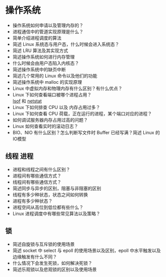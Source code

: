 # 操作系统

- 操作系统如何申请以及管理内存的？
- 进程通信中的管道实现原理是什么？
- 简单介绍进程调度的算法
- 简述 Linux 系统态与用户态，什么时候会进入系统态？
- 简述 LRU 算法及其实现方式
- 简述操作系统如何进行内存管理
- 什么时候会由用户态陷入内核态？
- 简述操作系统中的缺页中断
- 简述几个常用的 Linux 命令以及他们的功能
- 简述操作系统中 malloc 的实现原理
- Linux 中虚拟内存和物理内存有什么区别？有什么优点？
- Linux 下如何查看端口被哪个进程占用？  
    [lsof] 和 [netstat] 
- Linux 下如何排查 CPU 以及 内存占用过多？
- Linux 下如何查看 CPU 荷载，正在运行的进程，某个端口对应的进程？
- 如何调试服务器内存占用过高的问题？
- Linux 如何查看实时的滚动日志？
- BIO、NIO 有什么区别？怎么判断写文件时 Buffer 已经写满？简述 Linux 的 IO模型

## 线程 进程

- 进程和线程之间有什么区别？
- 进程间有哪些通信方式？
- 线程间有哪些通信方式？
- 简述同步与异步的区别，阻塞与非阻塞的区别
- 线程有多少种状态，状态之间如何转换
- 进程有多少种状态？
- 进程空间从高位到低位都有些什么？
- Linux 进程调度中有哪些常见算法以及策略？

## 锁

- 简述自旋锁与互斥锁的使用场景
- 简述 socket 中 select 与 epoll 的使用场景以及区别，epoll 中水平触发以及边缘触发有什么不同？
- 什么情况下会发生死锁，如何解决死锁？
- 简述乐观锁以及悲观锁的区别以及使用场景


[netstat]: /code/record/linux/command.md#netstat
[lsof]: /code/record/linux/command.md#lsof
